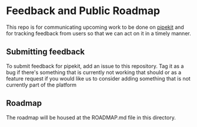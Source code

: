 # Feedback and Public Roadmap

This repo is for communicating upcoming work to be done on [pipekit](pipekit.io)
and for tracking feedback from users so that we can act on it in a timely
manner.


## Submitting feedback

To submit feedback for pipekit, add an issue to this repository. Tag it as a bug
if there's something that is currently not working that should or as a feature
request if you would like us to consider adding something that is not currently
part of the platform

## Roadmap

The roadmap will be housed at the ROADMAP.md file in this directory.
